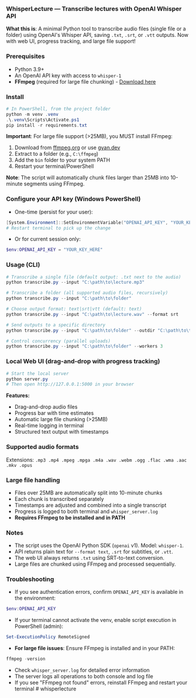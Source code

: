 ### WhisperLecture — Transcribe lectures with OpenAI Whisper API

**What this is**: A minimal Python tool to transcribe audio files (single file or a folder) using OpenAI's Whisper API, saving `.txt`, `.srt`, or `.vtt` outputs. Now with web UI, progress tracking, and large file support!

### Prerequisites
- Python 3.9+
- An OpenAI API key with access to `whisper-1`
- **FFmpeg** (required for large file chunking) - [Download here](https://ffmpeg.org/download.html)

### Install
```powershell
# In PowerShell, from the project folder
python -m venv .venv
.\.venv\Scripts\Activate.ps1
pip install -r requirements.txt
```

**Important**: For large file support (>25MB), you MUST install FFmpeg:
1. Download from [ffmpeg.org](https://ffmpeg.org/download.html) or use [gyan.dev](https://www.gyan.dev/ffmpeg/builds/)
2. Extract to a folder (e.g., `C:\ffmpeg`)
3. Add the `bin` folder to your system PATH
4. Restart your terminal/PowerShell

**Note**: The script will automatically chunk files larger than 25MB into 10-minute segments using FFmpeg.

### Configure your API key (Windows PowerShell)
- One-time (persist for your user):
```powershell
[System.Environment]::SetEnvironmentVariable("OPENAI_API_KEY", "YOUR_KEY_HERE", "User")
# Restart terminal to pick up the change
```
- Or for current session only:
```powershell
$env:OPENAI_API_KEY = "YOUR_KEY_HERE"
```

### Usage (CLI)
```powershell
# Transcribe a single file (default output: .txt next to the audio)
python transcribe.py --input "C:\path\to\lecture.mp3"

# Transcribe a folder (all supported audio files, recursively)
python transcribe.py --input "C:\path\to\folder"

# Choose output format: text|srt|vtt (default: text)
python transcribe.py --input "C:\path\to\lecture.wav" --format srt

# Send outputs to a specific directory
python transcribe.py --input "C:\path\to\folder" --outdir "C:\path\to\transcripts"

# Control concurrency (parallel uploads)
python transcribe.py --input "C:\path\to\folder" --workers 3
```

### Local Web UI (drag-and-drop with progress tracking)
```powershell
# Start the local server
python server.py
# Then open http://127.0.0.1:5000 in your browser
```

**Features:**
- Drag-and-drop audio files
- Progress bar with time estimates
- Automatic large file chunking (>25MB)
- Real-time logging in terminal
- Structured text output with timestamps

### Supported audio formats
Extensions: `.mp3 .mp4 .mpeg .mpga .m4a .wav .webm .ogg .flac .wma .aac .mkv .opus`

### Large file handling
- Files over 25MB are automatically split into 10-minute chunks
- Each chunk is transcribed separately
- Timestamps are adjusted and combined into a single transcript
- Progress is logged to both terminal and `whisper_server.log`
- **Requires FFmpeg to be installed and in PATH**

### Notes
- The script uses the OpenAI Python SDK (`openai` v1). Model: `whisper-1`.
- API returns plain text for `--format text`, `.srt` for subtitles, or `.vtt`.
- The web UI always returns `.txt` using SRT-to-text conversion.
- Large files are chunked using FFmpeg and processed sequentially.

### Troubleshooting
- If you see authentication errors, confirm `OPENAI_API_KEY` is available in the environment:
```powershell
$env:OPENAI_API_KEY
```
- If your terminal cannot activate the venv, enable script execution in PowerShell (admin):
```powershell
Set-ExecutionPolicy RemoteSigned
```
- **For large file issues**: Ensure FFmpeg is installed and in your PATH:
```powershell
ffmpeg -version
```
- Check `whisper_server.log` for detailed error information
- The server logs all operations to both console and log file
- If you see "FFmpeg not found" errors, reinstall FFmpeg and restart your terminal
#   w h i s p e r l e c t u r e 
 
 
